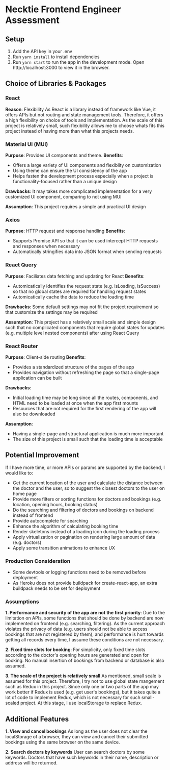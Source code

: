 # Necktie Frontend Engineer Assessment

## Setup

1. Add the API key in your .env
2. Run `yarn install` to install dependencies
3. Run `yarn start` to run the app in the development mode. Open http://localhost:3000 to view it in the browser.

## Choice of Libraries & Packages

### React

**Reason**: Flexibility
As React is a library instead of framework like Vue, it offers APIs but not routing and state management tools. Therefore, it offers a high flexibility on choice of tools and implementation. As the scale of this project is relatively small, such flexibility allows me to choose whats fits this project instead of having more than what this projects needs.

### Material UI (MUI)

**Purpose**: Provides UI components and theme.
**Benefits**:

- Offers a large variety of UI components and flexiblity on customization
- Using theme can ensure the UI consistency of the app
- Helps fasten the development process especially when a project is functionality-focused rather than a unique design

**Drawbacks**: It may takes more complicated implementation for a very customized UI component, comparing to not using MUI

**Assumption**: This project requires a simple and practical UI design

### Axios

**Purpose**: HTTP request and response handling
**Benefits**:

- Supports Promise API so that it can be used intercept HTTP requests and responses when necessary
- Automatically stringifies data into JSON format when sending requests

### React Query

**Purpose**: Faciliates data fetching and updating for React
**Benefits**:

- Automicatically identifies the request state (e.g. isLoading, isSuccess) so that no global states are required for handling request states
- Automicatically cache the data to reduce the loading time

**Drawbacks**: Some default settings may not fit the project requirement so that customize the settings may be required

**Assumption**: This project has a relatively small scale and simple design such that no complicated components that require global states for updates (e.g. multiple level nested components) after using React Query

### React Router

**Purpose**: Client-side routing
**Benefits**:

- Provides a standardized structure of the pages of the app
- Provides navigation without refreshing the page so that a single-page application can be built

**Drawbacks**:

- Initial loading time may be long since all the routes, components, and HTML need to be loaded at once when the app first mounts
- Resources that are not required for the first rendering of the app will also be downloaded

**Assumption**:

- Having a single-page and structural application is much more important
- The size of this project is small such that the loading time is acceptable

## Potential Improvement

If I have more time, or more APIs or params are supported by the backend, I would like to:

- Get the current location of the user and calculate the distance between the doctor and the user, so to suggest the closest doctors to the user on home page
- Provide more filters or sorting functions for doctors and bookings (e.g. location, opening hours, booking status)
- Do the searching and filtering of doctors and bookings on backend instead of frontend
- Provide autocomplete for searching
- Enhance the algorithm of calculating booking time
- Render skeletons instead of a loading icon during the loading process
- Apply virtualization or pagination on rendering large amount of data (e.g. doctors)
- Apply some transition animations to enhance UX

### Production Consideration

- Some devtools or logging functions need to be removed before deployment
- As Heroku does not provide buildpack for create-react-app, an extra buildpack needs to be set for deployment

### Assumptions

**1. Performance and security of the app are not the first priority**:
Due to the limitation on APIs, some functions that should be done by backend are now implemented on frontend (e.g. searching, filtering). As the current approach violates the privacy of data (e.g. users should not be able to access bookings that are not registered by them), and performance is hurt towards getting all records every time, I assume these conditions are not necessary.

**2. Fixed time slots for booking**:
For simplicity, only fixed time slots according to the doctor's opening hours are generated and open for booking. No manual insertion of bookings from backend or database is also assumed.

**3. The scale of the project is relatively small**
As mentioned, small scale is assumed for this project. Therefore, I try not to use global state mangement such as Redux in this project. Since only one or two parts of the app may work better if Redux is used (e.g. get user's bookings), but it takes quite a lot of code to implement Redux, which is not necessary for such small-scaled project. At this stage, I use localStorage to replace Redux.

## Additional Features

**1. View and cancel bookings**
As long as the user does not clear the localStorage of a browser, they can view and cancel their submitted bookings using the same browser on the same device.

**2. Search doctors by keywords**
User can search doctors by some keywords. Doctors that have such keywords in their name, description or address will be returned.
